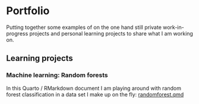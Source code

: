 # Portfolio

Putting together some examples of on the one hand still private work-in-progress projects and personal learning projects to share what I am working on.

## Learning projects

### Machine learning: Random forests

In this Quarto / RMarkdown document I am playing around with random forest classification in a data set I make up on the fly: [randomforest.qmd](fake_disease_ml/randomforest.qmd)
